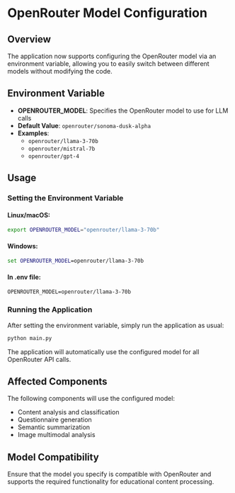 # OpenRouter Model Configuration

## Overview
The application now supports configuring the OpenRouter model via an environment variable, allowing you to easily switch between different models without modifying the code.

## Environment Variable
- **OPENROUTER_MODEL**: Specifies the OpenRouter model to use for LLM calls
- **Default Value**: `openrouter/sonoma-dusk-alpha`
- **Examples**: 
  - `openrouter/llama-3-70b`
  - `openrouter/mistral-7b`
  - `openrouter/gpt-4`

## Usage

### Setting the Environment Variable

#### Linux/macOS:
```bash
export OPENROUTER_MODEL="openrouter/llama-3-70b"
```

#### Windows:
```cmd
set OPENROUTER_MODEL=openrouter/llama-3-70b
```

#### In .env file:
```env
OPENROUTER_MODEL=openrouter/llama-3-70b
```

### Running the Application
After setting the environment variable, simply run the application as usual:

```bash
python main.py
```

The application will automatically use the configured model for all OpenRouter API calls.

## Affected Components
The following components will use the configured model:
- Content analysis and classification
- Questionnaire generation
- Semantic summarization
- Image multimodal analysis

## Model Compatibility
Ensure that the model you specify is compatible with OpenRouter and supports the required functionality for educational content processing.